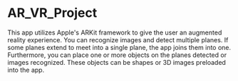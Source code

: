 # AR_VR_Project

This app utilizes Apple's ARKit framework to give the user an augmented reality experience. You can recognize images and detect multiple planes. If some planes extend to meet into a single plane, the app joins them into one. Furthermore, you can place one or more objects on the planes detected or images recognized. These objects can be shapes or 3D images preloaded into the app.
